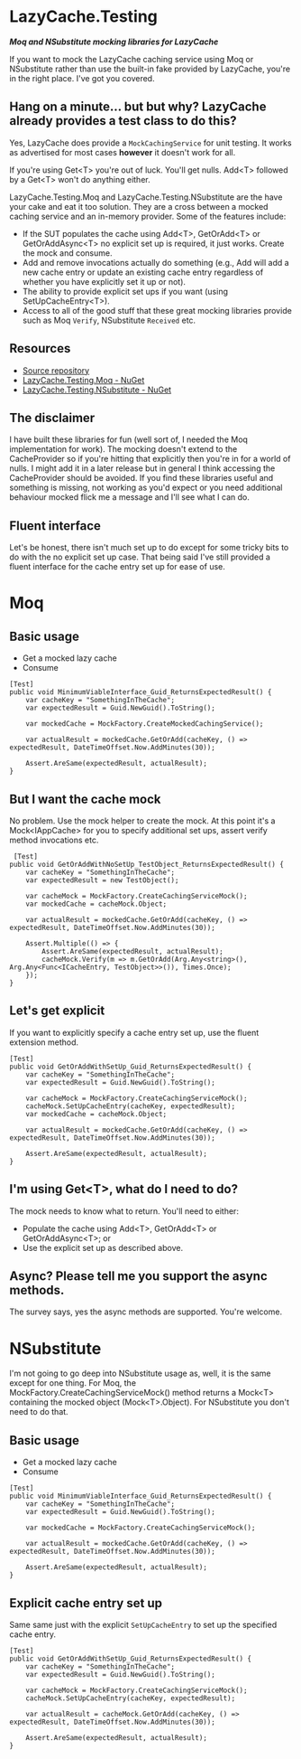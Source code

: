 # LazyCache.Testing
__*Moq and NSubstitute mocking libraries for LazyCache*__

If you want to mock the LazyCache caching service using Moq or NSubstitute rather than use the built-in fake provided by LazyCache, you're in the right place. I've got you covered.

## Hang on a minute... but but why? LazyCache already provides a test class to do this?
Yes, LazyCache does provide a ```MockCachingService``` for unit testing. It works as advertised for most cases __however__ it doesn't work for all.

If you're using Get\<T> you're out of luck. You'll get nulls. Add\<T> followed by a Get\<T> won't do anything either.

LazyCache.Testing.Moq and LazyCache.Testing.NSubstitute are the have your cake and eat it too solution. They are a cross between a mocked caching service and an in-memory provider. Some of the features include:
- If the SUT populates the cache using Add\<T>, GetOrAdd\<T> or GetOrAddAsync\<T> no explicit set up is required, it just works. Create the mock and consume.
- Add and remove invocations actually do something (e.g., Add will add a new cache entry or update an existing cache entry regardless of whether you have explicitly set it up or not).
- The ability to provide explicit set ups if you want (using SetUpCacheEntry\<T>).
- Access to all of the good stuff that these great mocking libraries provide such as Moq ```Verify```, NSubstitute ```Received``` etc. 

## Resources
- [Source repository](https://github.com/rgvlee/LazyCache.Testing)
- [LazyCache.Testing.Moq - NuGet](https://www.nuget.org/packages/LazyCache.Testing.Moq/)
- [LazyCache.Testing.NSubstitute - NuGet](https://www.nuget.org/packages/LazyCache.Testing.NSubstitute/)

## The disclaimer
I have built these libraries for fun (well sort of, I needed the Moq implementation for work). The mocking doesn't extend to the CacheProvider so if you're hitting that explicitly then you're in for a world of nulls. I might add it in a later release but in general I think accessing the CacheProvider should be avoided. If you find these libraries useful and something is missing, not working as you'd expect or you need additional behaviour mocked flick me a message and I'll see what I can do.

## Fluent interface
Let's be honest, there isn't much set up to do except for some tricky bits to do with the no explicit set up case. That being said I've still provided a fluent interface for the cache entry set up for ease of use.

# Moq
## Basic usage
- Get a mocked lazy cache
- Consume

```
[Test]
public void MinimumViableInterface_Guid_ReturnsExpectedResult() {
    var cacheKey = "SomethingInTheCache";
    var expectedResult = Guid.NewGuid().ToString();

    var mockedCache = MockFactory.CreateMockedCachingService();
            
    var actualResult = mockedCache.GetOrAdd(cacheKey, () => expectedResult, DateTimeOffset.Now.AddMinutes(30));

    Assert.AreSame(expectedResult, actualResult);
}
```

## But I want the cache mock
No problem. Use the mock helper to create the mock. At this point it's a Mock\<IAppCache> for you to specify additional set ups, assert verify method invocations etc.

```
 [Test]
public void GetOrAddWithNoSetUp_TestObject_ReturnsExpectedResult() {
    var cacheKey = "SomethingInTheCache";
    var expectedResult = new TestObject();

    var cacheMock = MockFactory.CreateCachingServiceMock();
    var mockedCache = cacheMock.Object;

    var actualResult = mockedCache.GetOrAdd(cacheKey, () => expectedResult, DateTimeOffset.Now.AddMinutes(30));

    Assert.Multiple(() => {
        Assert.AreSame(expectedResult, actualResult);
        cacheMock.Verify(m => m.GetOrAdd(Arg.Any<string>(), Arg.Any<Func<ICacheEntry, TestObject>>()), Times.Once);
    });
}
```

## Let's get explicit
If you want to explicitly specify a cache entry set up, use the fluent extension method.

```
[Test]
public void GetOrAddWithSetUp_Guid_ReturnsExpectedResult() {
    var cacheKey = "SomethingInTheCache";
    var expectedResult = Guid.NewGuid().ToString();

    var cacheMock = MockFactory.CreateCachingServiceMock();
    cacheMock.SetUpCacheEntry(cacheKey, expectedResult);
    var mockedCache = cacheMock.Object;

    var actualResult = mockedCache.GetOrAdd(cacheKey, () => expectedResult, DateTimeOffset.Now.AddMinutes(30));

    Assert.AreSame(expectedResult, actualResult);
}
```

## I'm using Get\<T>, what do I need to do?
The mock needs to know what to return. You'll need to either:
- Populate the cache using Add\<T>, GetOrAdd\<T> or GetOrAddAsync\<T>; or
- Use the explicit set up as described above.

## Async? Please tell me you support the async methods.
The survey says, yes the async methods are supported. You're welcome.

# NSubstitute
I'm not going to go deep into NSubstitute usage as, well, it is the same except for one thing. For Moq, the MockFactory.CreateCachingServiceMock() method returns a Mock\<T> containing the mocked object (Mock\<T>.Object). For NSubstitute you don't need to do that.

## Basic usage
- Get a mocked lazy cache
- Consume
```
[Test]
public void MinimumViableInterface_Guid_ReturnsExpectedResult() {
    var cacheKey = "SomethingInTheCache";
    var expectedResult = Guid.NewGuid().ToString();

    var mockedCache = MockFactory.CreateCachingServiceMock();

    var actualResult = mockedCache.GetOrAdd(cacheKey, () => expectedResult, DateTimeOffset.Now.AddMinutes(30));

    Assert.AreSame(expectedResult, actualResult);
}
```

## Explicit cache entry set up
Same same just with the explicit ```SetUpCacheEntry``` to set up the specified cache entry.
```
[Test]
public void GetOrAddWithSetUp_Guid_ReturnsExpectedResult() {
    var cacheKey = "SomethingInTheCache";
    var expectedResult = Guid.NewGuid().ToString();

    var cacheMock = MockFactory.CreateCachingServiceMock();
    cacheMock.SetUpCacheEntry(cacheKey, expectedResult);
    
    var actualResult = cacheMock.GetOrAdd(cacheKey, () => expectedResult, DateTimeOffset.Now.AddMinutes(30));

    Assert.AreSame(expectedResult, actualResult);
}
```